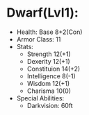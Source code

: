 # Dwarf(Lvl1):

 * Health: Base 8+2(Con)
 * Armor Class: 11
 * Stats:
    - Strength 12(+1)
    - Dexerity 12(+1)
    - Constituion 14(+2)
    - Intelligence 8(-1)
    - Wisdom 12(+1)
    - Charisma 10(0)
 * Special Abilities:
    - Darkvision: 60ft